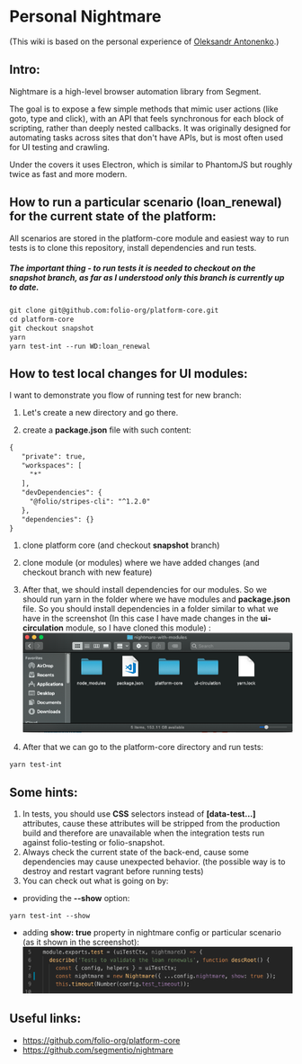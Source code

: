 # Personal Nightmare
(This wiki is based on the personal experience of [Oleksandr Antonenko][authorProfile].)

  [authorProfile]: https://github.com/OleksandrAntonenko1

## Intro:
Nightmare is a high-level browser automation library from Segment.

The goal is to expose a few simple methods that mimic user actions (like goto, type and click), with an API that feels synchronous for each block of scripting, rather than deeply nested callbacks. It was originally designed for automating tasks across sites that don't have APIs, but is most often used for UI testing and crawling.

Under the covers it uses Electron, which is similar to PhantomJS but roughly twice as fast and more modern.

## How to run a particular scenario (loan_renewal) for the current state of the platform:
All scenarios are stored in the platform-core module and easiest way to run tests is to clone this repository, install dependencies and run tests. 

##### The important thing - to run tests it is needed to checkout on the _snapshot_ branch, as far as I understood only this branch is currently up to date.
```code
git clone git@github.com:folio-org/platform-core.git
cd platform-core
git checkout snapshot
yarn
yarn test-int --run WD:loan_renewal
```
## How to test local changes for UI modules:
I want to demonstrate you flow of running test for new branch:

1. Let's create a new directory and go there.

1. create a **package.json** file with such content:
```code
{
   "private": true,
   "workspaces": [
     "*"
   ],
   "devDependencies": {
     "@folio/stripes-cli": "^1.2.0"
   },
   "dependencies": {}
}
```

1. clone platform core (and checkout **snapshot** branch)

1. clone module (or modules) where we have added changes (and checkout branch with new feature)

1. After that, we should install dependencies for our modules. So we should run yarn in the folder where we have modules and **package.json** file.
So you should install dependencies in a folder similar to what we have in the screenshot (In this case I have made changes in the **ui-circulation** module, so I have cloned this module) :                            
![Image](./../images/nightmare/nightmare-folder-example.png "folder-example")
1. After that we can go to the platform-core directory and run tests:
```code
yarn test-int
```
## Some hints:
1. In tests, you should use **CSS** selectors instead of **[data-test...]** attributes, cause these attributes will be stripped from the production build and therefore are unavailable when the integration tests run against folio-testing or folio-snapshot.
1. Always check the current state of the back-end, cause some dependencies may cause unexpected behavior. (the possible way is to destroy and restart vagrant before running tests)
1. You can check out what is going on by:
* providing the **--show** option:
 ```code
yarn test-int --show
```
* adding **show: true** property in nightmare config or particular scenario (as it shown in the screenshot):
![Image](./../images/nightmare/nightmare-code-example.png "code-example")
             

## Useful links:
* https://github.com/folio-org/platform-core
* https://github.com/segmentio/nightmare


